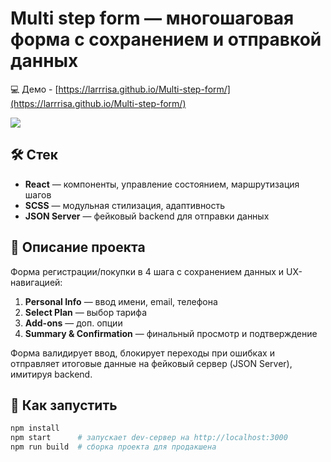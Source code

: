# Multi step form — многошаговая форма с сохранением и отправкой данных

💻 Демо - [https://larrrisa.github.io/Multi-step-form/](https://larrrisa.github.io/Multi-step-form/)

![](form-capture.gif)

## 🛠️ Стек

- **React** — компоненты, управление состоянием, маршрутизация шагов
- **SCSS** — модульная стилизация, адаптивность
- **JSON Server** — фейковый backend для отправки данных

## 📄 Описание проекта

Форма регистрации/покупки в 4 шага с сохранением данных и UX-навигацией:

1. **Personal Info** — ввод имени, email, телефона
2. **Select Plan** — выбор тарифа
3. **Add-ons** — доп. опции
4. **Summary & Confirmation** — финальный просмотр и подтверждение

Форма валидирует ввод, блокирует переходы при ошибках и отправляет итоговые данные на фейковый сервер (JSON Server), имитируя backend.

## 🚀 Как запустить

```bash
npm install
npm start      # запускает dev-сервер на http://localhost:3000
npm run build  # сборка проекта для продакшена


